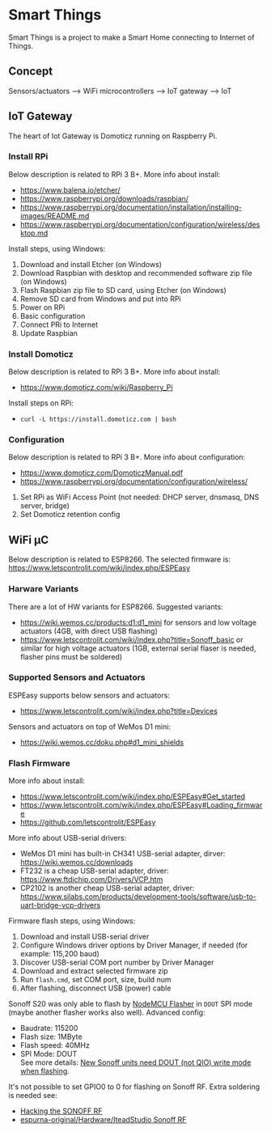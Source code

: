 # Smart Things
Smart Things is a project to make a Smart Home connecting to Internet of Things.

## Concept
Sensors/actuators --> WiFi microcontrollers --> IoT gateway --> IoT

## IoT Gateway
The heart of Iot Gateway is Domoticz running on Raspberry Pi.

### Install RPi
Below description is related to RPi 3 B+. More info about install:
* https://www.balena.io/etcher/
* https://www.raspberrypi.org/downloads/raspbian/
* https://www.raspberrypi.org/documentation/installation/installing-images/README.md
* https://www.raspberrypi.org/documentation/configuration/wireless/desktop.md


Install steps, using Windows:
1. Download and install Etcher (on Windows)
1. Download Raspbian with desktop and recommended software zip file (on Windows)
1. Flash Raspbian zip file to SD card, using Etcher (on Windows)
1. Remove SD card from Windows and put into RPi
1. Power on RPi
1. Basic configuration
1. Connect PRi to Internet
1. Update Raspbian

### Install Domoticz
Below description is related to RPi 3 B+. More info about install:
* https://www.domoticz.com/wiki/Raspberry_Pi

Install steps on RPi:
* `curl -L https://install.domoticz.com | bash`

### Configuration
Below description is related to RPi 3 B+. More info about configuration:
* https://www.domoticz.com/DomoticzManual.pdf
* https://www.raspberrypi.org/documentation/configuration/wireless/

1. Set RPi as WiFi Access Point (not needed: DHCP server, dnsmasq, DNS server, bridge)
1. Set Domoticz retention config

## WiFi µC
Below description is related to ESP8266. The selected firmware is: https://www.letscontrolit.com/wiki/index.php/ESPEasy

### Harware Variants
There are a lot of HW variants for ESP8266. Suggested variants:
* https://wiki.wemos.cc/products:d1:d1_mini for sensors and low voltage actuators (4GB, with direct USB flashing)
* https://www.letscontrolit.com/wiki/index.php?title=Sonoff_basic or similar for high voltage actuators (1GB, external serial flaser is needed, flasher pins must be soldered)

### Supported Sensors and Actuators
ESPEasy supports below sensors and actuators:
* https://www.letscontrolit.com/wiki/index.php?title=Devices

Sensors and actuators on top of WeMos D1 mini:
* https://wiki.wemos.cc/doku.php#d1_mini_shields

### Flash Firmware
More info about install:
* https://www.letscontrolit.com/wiki/index.php/ESPEasy#Get_started
* https://www.letscontrolit.com/wiki/index.php/ESPEasy#Loading_firmware
* https://github.com/letscontrolit/ESPEasy

More info about USB-serial drivers:
* WeMos D1 mini has built-in CH341 USB-serial adapter, dirver: https://wiki.wemos.cc/downloads
* FT232 is a cheap USB-serial adapter, driver: https://www.ftdichip.com/Drivers/VCP.htm
* CP2102 is another cheap USB-serial adapter, driver: https://www.silabs.com/products/development-tools/software/usb-to-uart-bridge-vcp-drivers

Firmware flash steps, using Windows:
1. Download and install USB-serial driver
1. Configure Windows driver options by Driver Manager, if needed (for example: 115,200 baud)
1. Discover USB-serial COM port number by Driver Manager
1. Download and extract selected firmware zip
1. Run `flash.cmd`, set COM port, size, build num
1. After flashing, disconnect USB (power) cable

Sonoff S20 was only able to flash by [NodeMCU Flasher](https://github.com/nodemcu/nodemcu-flasher) in `DOUT` SPI mode (maybe another flasher works also well). Advanced config:
* Baudrate: 115200
* Flash size: 1MByte
* Flash speed: 40MHz
* SPI Mode: DOUT<br>
See more details: [New Sonoff units need DOUT (not QIO) write mode when flashing](https://github.com/letscontrolit/ESPEasy/issues/474).

It's not possible to set GPIO0 to 0 for flashing on Sonoff RF. Extra soldering is needed see:
* [Hacking the SONOFF RF](https://piandmore.wordpress.com/2017/12/16/hacking-the-sonoff-rf/)
* [espurna-original/Hardware/IteadStudio Sonoff RF](https://bitbucket.org/xoseperez/espurna-original/wiki/Hardware#markdown-header-iteadstudio-sonoff-rf)

